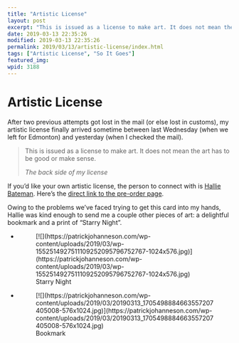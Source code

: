 ```yaml
---
title: "Artistic License"
layout: post
excerpt: "This is issued as a license to make art. It does not mean the art has to be good or make sense."
date: 2019-03-13 22:35:26
modified: 2019-03-13 22:35:26
permalink: 2019/03/13/artistic-license/index.html
tags: ["Artistic License", "So It Goes"]
featured_img: 
wpid: 3188
---
```


# Artistic License

After two previous attempts got lost in the mail (or else lost in customs), my artistic license finally arrived sometime between last Wednesday (when we left for Edmonton) and yesterday (when I checked the mail).

> This is issued as a license to make art. It does not mean the art has to be good or make sense.
> 
> <cite>The back side of my license</cite>

If you’d like your own artistic license, the person to connect with is [Hallie Bateman](http://halliebateman.com/). Here’s the [direct link to the pre-order page](http://halliebateman.bigcartel.com/product/artistic-license-pre-order).

Owing to the problems we’ve faced trying to get this card into my hands, Hallie was kind enough to send me a couple other pieces of art: a delightful bookmark and a print of “Starry Night”.

- <figure>[![](https://patrickjohanneson.com/wp-content/uploads/2019/03/wp-1552514927511109252095796752767-1024x576.jpg)](https://patrickjohanneson.com/wp-content/uploads/2019/03/wp-1552514927511109252095796752767-1024x576.jpg)<figcaption>Starry Night</figcaption></figure>
- <figure>[![](https://patrickjohanneson.com/wp-content/uploads/2019/03/20190313_1705498884663557207405008-576x1024.jpg)](https://patrickjohanneson.com/wp-content/uploads/2019/03/20190313_1705498884663557207405008-576x1024.jpg)<figcaption>Bookmark</figcaption></figure>